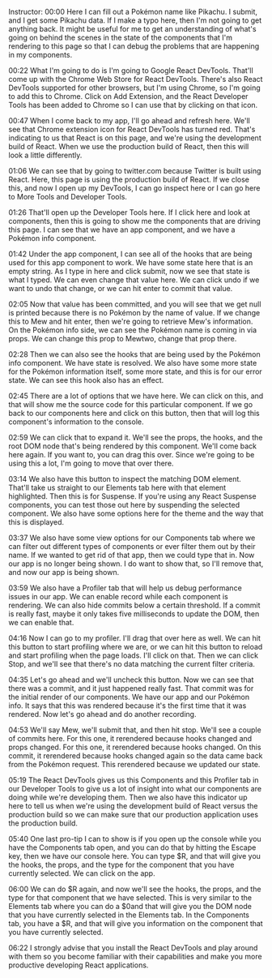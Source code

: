 Instructor: 00:00 Here I can fill out a Pokémon name like Pikachu. I submit, and I get some Pikachu data. If I make a typo here, then I'm not going to get anything back. It might be useful for me to get an understanding of what's going on behind the scenes in the state of the components that I'm rendering to this page so that I can debug the problems that are happening in my components.

00:22 What I'm going to do is I'm going to Google React DevTools. That'll come up with the Chrome Web Store for React DevTools. There's also React DevTools supported for other browsers, but I'm using Chrome, so I'm going to add this to Chrome. Click on Add Extension, and the React Developer Tools has been added to Chrome so I can use that by clicking on that icon.

00:47 When I come back to my app, I'll go ahead and refresh here. We'll see that Chrome extension icon for React DevTools has turned red. That's indicating to us that React is on this page, and we're using the development build of React. When we use the production build of React, then this will look a little differently.

01:06 We can see that by going to twitter.com because Twitter is built using React. Here, this page is using the production build of React. If we close this, and now I open up my DevTools, I can go inspect here or I can go here to More Tools and Developer Tools.

01:26 That'll open up the Developer Tools here. If I click here and look at components, then this is going to show me the components that are driving this page. I can see that we have an app component, and we have a Pokémon info component.

01:42 Under the app component, I can see all of the hooks that are being used for this app component to work. We have some state here that is an empty string. As I type in here and click submit, now we see that state is what I typed. We can even change that value here. We can click undo if we want to undo that change, or we can hit enter to commit that value.

02:05 Now that value has been committed, and you will see that we get null is printed because there is no Pokémon by the name of value. If we change this to Mew and hit enter, then we're going to retrieve Mew's information. On the Pokémon info side, we can see the Pokémon name is coming in via props. We can change this prop to Mewtwo, change that prop there.

02:28 Then we can also see the hooks that are being used by the Pokémon info component. We have state is resolved. We also have some more state for the Pokémon information itself, some more state, and this is for our error state. We can see this hook also has an effect.

02:45 There are a lot of options that we have here. We can click on this, and that will show me the source code for this particular component. If we go back to our components here and click on this button, then that will log this component's information to the console.

02:59 We can click that to expand it. We'll see the props, the hooks, and the root DOM node that's being rendered by this component. We'll come back here again. If you want to, you can drag this over. Since we're going to be using this a lot, I'm going to move that over there.

03:14 We also have this button to inspect the matching DOM element. That'll take us straight to our Elements tab here with that element highlighted. Then this is for Suspense. If you're using any React Suspense components, you can test those out here by suspending the selected component. We also have some options here for the theme and the way that this is displayed.

03:37 We also have some view options for our Components tab where we can filter out different types of components or ever filter them out by their name. If we wanted to get rid of that app, then we could type that in. Now our app is no longer being shown. I do want to show that, so I'll remove that, and now our app is being shown.

03:59 We also have a Profiler tab that will help us debug performance issues in our app. We can enable record while each component is rendering. We can also hide commits below a certain threshold. If a commit is really fast, maybe it only takes five milliseconds to update the DOM, then we can enable that.

04:16 Now I can go to my profiler. I'll drag that over here as well. We can hit this button to start profiling where we are, or we can hit this button to reload and start profiling when the page loads. I'll click on that. Then we can click Stop, and we'll see that there's no data matching the current filter criteria.

04:35 Let's go ahead and we'll uncheck this button. Now we can see that there was a commit, and it just happened really fast. That commit was for the initial render of our components. We have our app and our Pokémon info. It says that this was rendered because it's the first time that it was rendered. Now let's go ahead and do another recording.

04:53 We'll say Mew, we'll submit that, and then hit stop. We'll see a couple of commits here. For this one, it rerendered because hooks changed and props changed. For this one, it rerendered because hooks changed. On this commit, it rerendered because hooks changed again so the data came back from the Pokémon request. This rerendered because we updated our state.

05:19 The React DevTools gives us this Components and this Profiler tab in our Developer Tools to give us a lot of insight into what our components are doing while we're developing them. Then we also have this indicator up here to tell us when we're using the development build of React versus the production build so we can make sure that our production application uses the production build.

05:40 One last pro-tip I can to show is if you open up the console while you have the Components tab open, and you can do that by hitting the Escape key, then we have our console here. You can type $R, and that will give you the hooks, the props, and the type for the component that you have currently selected. We can click on the app.

06:00 We can do $R again, and now we'll see the hooks, the props, and the type for that component that we have selected. This is very similar to the Elements tab where you can do a $0and that will give you the DOM node that you have currently selected in the Elements tab. In the Components tab, you have a $R, and that will give you information on the component that you have currently selected.

06:22 I strongly advise that you install the React DevTools and play around with them so you become familiar with their capabilities and make you more productive developing React applications.



